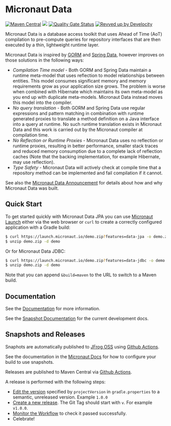 # Micronaut Data

[![Maven Central](https://img.shields.io/maven-central/v/io.micronaut.data/micronaut-data-model.svg?label=Maven%20Central)](https://search.maven.org/search?q=g:%22io.micronaut.data%22%20AND%20a:%22micronaut-data-model%22)
[![](https://github.com/micronaut-projects/micronaut-data/workflows/Java%20CI/badge.svg)](https://github.com/micronaut-projects/micronaut-data/actions)
[![Quality Gate Status](https://sonarcloud.io/api/project_badges/measure?project=micronaut-projects_micronaut-data&metric=alert_status)](https://sonarcloud.io/summary/new_code?id=micronaut-projects_micronaut-data)
[![Revved up by Develocity](https://img.shields.io/badge/Revved%20up%20by-Develocity-06A0CE?logo=Gradle&labelColor=02303A)](https://ge.micronaut.io/scans)

Micronaut Data is a database access toolkit that uses Ahead of Time (AoT) compilation to pre-compute queries for repository interfaces that are then executed by a thin, lightweight runtime layer.

Micronaut Data is inspired by [GORM](https://gorm.grails.org) and [Spring Data](https://spring.io/projects/spring-data), however improves on those solutions in the following ways:

* *Compilation Time model* - Both GORM and Spring Data maintain a runtime meta-model that uses reflection to model relationships between entities. This model consumes significant memory and memory requirements grow as your application size grows. The problem is worse when combined with Hibernate which maintains its own meta-model as you end up with duplicate meta-models. Micronaut Data instead moves this model into the compiler.
* *No query translation* - Both GORM and Spring Data use regular expressions and pattern matching in combination with runtime generated proxies to translate a method definition on a Java interface into a query at runtime. No such runtime translation exists in Micronaut Data and this work is carried out by the Micronaut compiler at compilation time.
* *No Reflection or Runtime Proxies* - Micronaut Data uses no reflection or runtime proxies, resulting in better performance, smaller stack traces and reduced memory consumption due to a complete lack of reflection caches (Note that the backing implementation, for example Hibernate, may use reflection).
* *Type Safety* - Micronaut Data will actively check at compile time that a repository method can be implemented and fail compilation if it cannot.

See also the [Micronaut Data Announcement](https://objectcomputing.com/news/2019/07/18/unleashing-predator-precomputed-data-repositories) for details about how and why Micronaut Data was built.

## Quick Start

To get started quickly with Micronaut Data JPA you can use [Micronaut Launch](https://micronaut.io/launch/) either via the web browser or `curl` to create a correctly configured application with a Gradle build:

```bash
$ curl https://launch.micronaut.io/demo.zip?features=data-jpa -o demo.zip
$ unzip demo.zip -d demo
```

Or for Micronaut Data JDBC:

```bash
$ curl https://launch.micronaut.io/demo.zip?features=data-jdbc -o demo.zip
$ unzip demo.zip -d demo
```  

Note that you can append `&build=maven` to the URL to switch to a Maven build. 


## Documentation

See the [Documentation](https://micronaut-projects.github.io/micronaut-data/latest/guide/) for more information. 

See the [Snapshot Documentation](https://micronaut-projects.github.io/micronaut-data/snapshot/guide/) for the current development docs.

## Snapshots and Releases

Snaphots are automatically published to [JFrog OSS](https://oss.jfrog.org/artifactory/oss-snapshot-local/) using [Github Actions](https://github.com/micronaut-projects/micronaut-data/actions).

See the documentation in the [Micronaut Docs](https://docs.micronaut.io/latest/guide/index.html#usingsnapshots) for how to configure your build to use snapshots.

Releases are published to Maven Central via [Github Actions](https://github.com/micronaut-projects/micronaut-data/actions).

A release is performed with the following steps:

* [Edit the version](https://github.com/micronaut-projects/micronaut-data/edit/master/gradle.properties) specified by `projectVersion` in `gradle.properties` to a semantic, unreleased version. Example `1.0.0`
* [Create a new release](https://github.com/micronaut-projects/micronaut-data/releases/new). The Git Tag should start with `v`. For example `v1.0.0`.
* [Monitor the Workflow](https://github.com/micronaut-projects/micronaut-data/actions?query=workflow%3ARelease) to check it passed successfully.
* Celebrate!